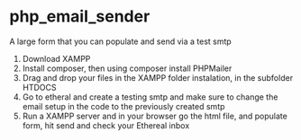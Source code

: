 # php_email_sender
A large form that you can populate and send via a test smtp

1. Download XAMPP
2. Install composer, then using composer install PHPMailer
3. Drag and drop your files in the XAMPP folder instalation, in the subfolder HTDOCS
4. Go to etheral and create a testing smtp and make sure to change the email setup in the code to the previously created smtp
5. Run a XAMPP server and in your browser go the html file, and populate form, hit send and check your Ethereal inbox
